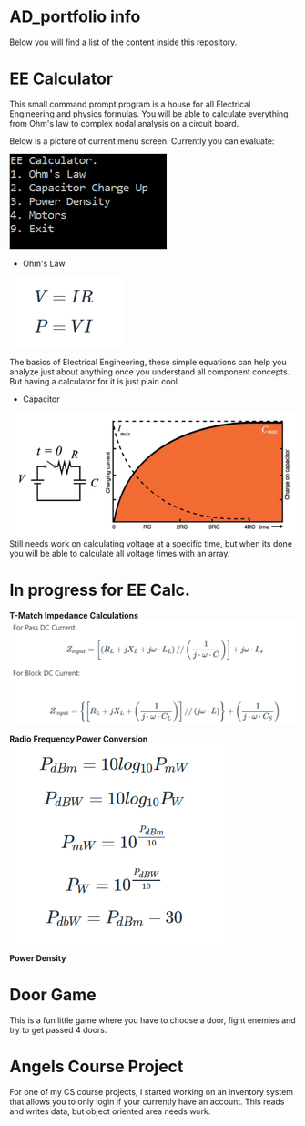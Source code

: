 # AD_portfolio info
Below you will find a list of the content inside this repository.

# EE Calculator
This small command prompt program is a house for all Electrical Engineering and physics formulas. You will be able to calculate everything from Ohm's law to complex nodal analysis on a circuit board.

Below is a picture of current menu screen. Currently you can evaluate:

![](pictures/EE%20menu.PNG)

  * Ohm's Law
  
![](pictures/ohms-law.PNG)

The basics of Electrical Engineering, these simple equations can help you analyze just about anything once you understand all component concepts. But having a calculator for it is just plain cool.

  * Capacitor 
  
  
![](pictures/cap%20chargup.PNG)
Still needs work on calculating voltage at a specific time, but when its done you will be able to calculate all voltage times with an array.

# In progress for EE Calc.

**T-Match Impedance Calculations**
![](pictures/t-match.PNG)

**Radio Frequency Power Conversion**
![](pictures/RF-power-conv.PNG)

 **Power Density**



# Door Game

This is a fun little game where you have to choose a door, fight enemies and try to get passed 4 doors.


# Angels Course Project
For one of my CS course projects, I started working on an inventory system that allows you to only login if your currently have an account. This reads and writes data, but object oriented area needs work.
